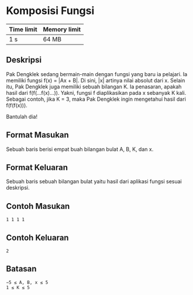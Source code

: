 # Komposisi Fungsi

Time limit | Memory limit
---------- | ------------
1 s | 64 MB

## Deskripsi
Pak Dengklek sedang bermain-main dengan fungsi yang baru ia pelajari. Ia memiliki fungsi f(x) = |Ax + B|. Di sini, |x| artinya nilai absolut dari x. Selain itu, Pak Dengklek juga memiliki sebuah bilangan K. Ia penasaran, apakah hasil dari f(f(...f(x)...)). Yakni, fungsi f diaplikasikan pada x sebanyak K kali. Sebagai contoh, jika K = 3, maka Pak Dengklek ingin mengetahui hasil dari f(f(f(x))).

Bantulah dia!

## Format Masukan
Sebuah baris berisi empat buah bilangan bulat A, B, K, dan x.

## Format Keluaran
Sebuah baris sebuah bilangan bulat yaitu hasil dari aplikasi fungsi sesuai deskripsi.

## Contoh Masukan
    1 1 1 1
## Contoh Keluaran
    2
## Batasan
    −5 ≤ A, B, x ≤ 5
    1 ≤ K ≤ 5